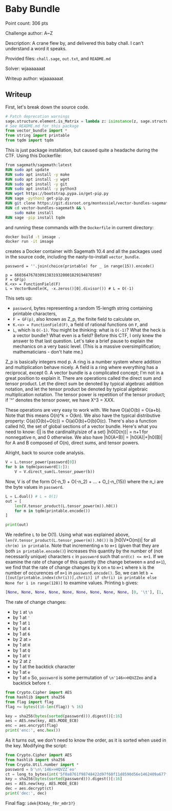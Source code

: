 # Baby Bundle

Point count: 306 pts

Challenge author: A~Z

Description: A crane flew by, and delivered this baby chall. I can't understand a word it speaks.

Provided files: `chall.sage`, `out.txt`, and `README.md`

Solver: wjaaaaaaat

Writeup author: wjaaaaaaat

## Writeup

First, let's break down the source code.
```py
# Patch deprecation warnings
sage.structure.element.is_Matrix = lambda z: isinstance(z, sage.structure.element.Matrix)
# See README.md for this package
from vector_bundle import *
from string import printable
from tqdm import tqdm
```
This is just package installation, but caused quite a headache during the CTF. Using this Dockerfile:
```Dockerfile
from sagemath/sagemath:latest
RUN sudo apt update
RUN sudo apt install -y make
RUN sudo apt install -y wget
RUN sudo apt install -y git
RUN sudo apt install -y python3
RUN wget https://bootstrap.pypa.io/get-pip.py
RUN sage -python3 get-pip.py
RUN git clone https://git.disroot.org/montessiel/vector-bundles-sagemath.git
RUN cd vector-bundles-sagemath && \
    sudo make install
RUN sage -pip install tqdm
```
and running these commands with the `Dockerfile` in current directory:
```bash
docker build -t imsage .
docker run -it imsage
```
creates a Docker container with Sagemath 10.4 and all the packages used in the source code, including the nasty-to-install `vector_bundle`.
```
password = ''.join(choice(printable) for _ in range(15)).encode()

p = 66036476783091383193200018291948785097
F = GF(p)
K.<x> = FunctionField(F)
L = VectorBundle(K, -x.zeros()[0].divisor()) # L = O(-1)
```
This sets up:
- `password`, bytes representing a random 15-length string containing printable characters,
- `F = GF(p)`, also known as Z_p, the finite field to calculate on,
- `K.<x> = FunctionField(F)`, a field of rational functions on `F`, and
- `L`, which is `O(-1)`.
You might be thinking: what is `O(-1)`? What the heck is a vector bundle? What even is a field? Before this CTF, I only knew the answer to that last question. Let's take a brief pause to explain the mechanics on a very basic level. (This is a massive oversimplification; mathematicians - don't hate me.)

Z_p is basically integers mod p. A ring is a number system where addition and multiplication behave nicely. A field is a ring where everything has a reciprocal, except 0.
A vector bundle is a complicated concept; I'm not in a great position to explain it. There are operations called the direct sum and tensor product. Let the direct sum be denoted by typical algebraic addition notation, and let the tensor product be denoted by typical algebraic multiplication notation. The tensor power is repetition of the tensor product; if '^' denotes the tensor power, we have X^3 = X*X*X.

These operations are very easy to work with. We have O(a)O(b) = O(a+b). Note that this means O(n)^k = O(kn). We also have the typical distributive property: O(a)(O(b)+O(c)) = O(a)O(b)+O(b)O(c).
There's also a function called h0, the set of global sections of a vector bundle. Here's what you need to know: (|| is the cardinality/size of a set) |h0(O(n))| = n+1 for nonnegative n, and 0 otherwise. We also have |h0(A+B)| = |h0(A)|+|h0(B)| for A and B composed of O(n), direct sums, and tensor powers.

Alright, back to source code analysis.

```py
V = L.tensor_power(password[0])
for b in tqdm(password[1:]):
    V = V.direct_sum(L.tensor_power(b))
```
Now, V is of the form O(-n_1) + O(-n_2) + ... + O_(-n_{15}) where the n_i are the byte values in `password`.
```py
L = L.dual() # L = O(1)
out = [
    len(V.tensor_product(L.tensor_power(m)).h0())
    for m in tqdm(printable.encode())
]

print(out)
```
We redefine `L` to be O(1). Using what was explained above, `len(V.tensor_product(L.tensor_power(m)).h0())` is |h0(V*O(m))| for all `chr(m) in printable`. Note that incrementing `m` to `m+1` (given that they are both `in printable.encode()`) increases this quantity by the number of (not necessarily unique) characters `c` in `password` such that `ord(c) <= m+1`. If we examine the rate of change of this quantity (the change between `m` and `m+1`), we find that the rate of change changes by k on `m` to `m+1` where `k` is the number of occurences of `m+1` in `password.encode()`. So, we can let `b = [[out[printable.index(chr(i))],chr(i)] if chr(i) in printable else None for i in range(128)]` to examine values. Printing `b` gives:
```py
[None, None, None, None, None, None, None, None, None, [0, '\t'], [1, '\n'], [2, '\x0b'], [3, '\x0c'], [4, '\r'], None, None, None, None, None, None, None, None, None, None, None, None, None, None, None, None, None, None, [23, ' '], [24, '!'], [25, '"'], [26, '#'], [27, '$'], [28, '%'], [29, '&'], [31, "'"], [33, '('], [35, ')'], [37, '*'], [39, '+'], [41, ','], [43, '-'], [45, '.'], [47, '/'], [49, '0'], [52, '1'], [55, '2'], [58, '3'], [62, '4'], [66, '5'], [71, '6'], [76, '7'], [81, '8'], [86, '9'], [91, ':'], [96, ';'], [101, '<'], [106, '='], [113, '>'], [120, '?'], [127, '@'], [134, 'A'], [141, 'B'], [148, 'C'], [155, 'D'], [162, 'E'], [169, 'F'], [176, 'G'], [184, 'H'], [192, 'I'], [200, 'J'], [208, 'K'], [216, 'L'], [224, 'M'], [232, 'N'], [240, 'O'], [248, 'P'], [257, 'Q'], [266, 'R'], [275, 'S'], [284, 'T'], [293, 'U'], [303, 'V'], [313, 'W'], [323, 'X'], [333, 'Y'], [345, 'Z'], [357, '['], [369, '\\'], [381, ']'], [393, '^'], [405, '_'], [418, '`'], [431, 'a'], [444, 'b'], [457, 'c'], [470, 'd'], [484, 'e'], [498, 'f'], [512, 'g'], [526, 'h'], [540, 'i'], [554, 'j'], [568, 'k'], [582, 'l'], [596, 'm'], [610, 'n'], [625, 'o'], [640, 'p'], [655, 'q'], [670, 'r'], [685, 's'], [700, 't'], [715, 'u'], [730, 'v'], [745, 'w'], [760, 'x'], [775, 'y'], [790, 'z'], [805, '{'], [820, '|'], [835, '}'], [850, '~'], None]
```
The rate of change changes:
- by `1` at `\n`
- by 1 at `'`
- by 1 at `1`
- by 1 at `4`
- by 1 at `6`
- by 2 at `>`
- by 1 at `H`
- by 1 at `Q`
- by 1 at `V`
- by 2 at `Z`
- by 1 at the backtick character
- by 1 at `e`
- by 1 at `o`
So, `password` is some permutation of `\n'146>>HQVZZeo` and a backtick before `f`.

```py
from Crypto.Cipher import AES
from hashlib import sha256
from flag import flag
flag += bytes((16-len(flag)) % 16)

key = sha256(bytes(sorted(password))).digest()[:16]
aes = AES.new(key, AES.MODE_ECB)
enc = aes.encrypt(flag)
print('enc:', enc.hex())
```
As it turns out, we don't need to know the order, as it is sorted when used in the key. Modifying the script:
```py
from Crypto.Cipher import AES
from hashlib import sha256
from Crypto.Util.number import *
password = b'\n\'146>>HQVZZ`eo'
ct = long_to_bytes(int('5f0a8761f98748422d97f60f11d8590d56e1462409a677fbf52259b084b8a724',16))
key = sha256(bytes(sorted(password))).digest()[:16]
aes = AES.new(key, AES.MODE_ECB)
dec = aes.decrypt(ct)
print('dec:', dec)
```

Final flag:
`idek{R34dy_f0r_m0r3?}`